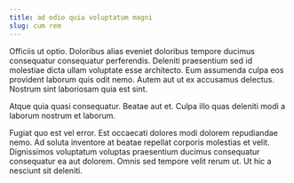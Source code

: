 ```yaml
---
title: ad odio quia voluptatum magni
slug: cum rem
---
```


Officiis ut optio. Doloribus alias eveniet doloribus tempore ducimus consequatur consequatur perferendis. Deleniti praesentium sed id molestiae dicta ullam voluptate esse architecto. Eum assumenda culpa eos provident laborum quis odit nemo. Autem aut ut ex accusamus delectus. Nostrum sint laboriosam quia est sint.

Atque quia quasi consequatur. Beatae aut et. Culpa illo quas deleniti modi a laborum nostrum et laborum.

Fugiat quo est vel error. Est occaecati dolores modi dolorem repudiandae nemo. Ad soluta inventore at beatae repellat corporis molestias et velit. Dignissimos voluptatum voluptas praesentium ducimus consequatur consequatur ea aut dolorem. Omnis sed tempore velit rerum ut. Ut hic a nesciunt sit deleniti.
